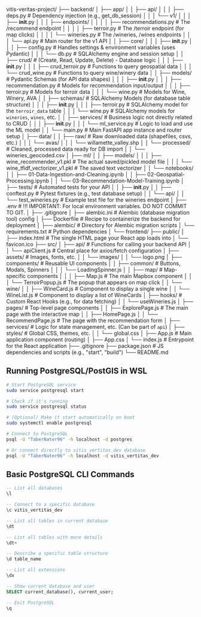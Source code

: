 vitis-veritas-project/
├── backend/
│   ├── app/
│   │   ├── api/
│   │   │   ├── deps.py             # Dependency injection (e.g., get_db_session)
│   │   │   └── v1/
│   │   │       ├── __init__.py
│   │   │       ├── endpoints/
│   │   │       │   ├── recommendations.py # The /recommend endpoint
│   │   │       │   ├── terroir.py         # The /terroir endpoint (for map clicks)
│   │   │       │   └── wineries.py        # The /wineries, /wines endpoints
│   │   │       └── api.py                 # Main router for the v1 API
│   │   ├── core/
│   │   │   ├── __init__.py
│   │   │   ├── config.py           # Handles settings & environment variables (uses Pydantic)
│   │   │   └── db.py               # SQLAlchemy engine and session setup
│   │   ├── crud/                   # (Create, Read, Update, Delete) - Database logic
│   │   │   ├── __init__.py
│   │   │   ├── crud_terroir.py     # Functions to query geospatial data
│   │   │   └── crud_wine.py        # Functions to query wine/winery data
│   │   ├── models/                 # Pydantic Schemas (for API data shapes)
│   │   │   ├── __init__.py
│   │   │   ├── recommendation.py   # Models for recommendation input/output
│   │   │   ├── terroir.py          # Models for terroir data
│   │   │   └── wine.py             # Models for Wine, Winery, AVA
│   │   ├── schemas/                # SQLAlchemy Models (for database table structure)
│   │   │   ├── __init__.py
│   │   │   ├── terroir.py          # SQLAlchemy model for the `terroir_data` table
│   │   │   └── wine.py             # SQLAlchemy models for `wineries`, `wines`, etc.
│   │   ├── services/               # Business logic not directly related to CRUD
│   │   │   ├── __init__.py
│   │   │   └── ml_service.py       # Logic to load and use the ML model
│   │   └── main.py                 # Main FastAPI app instance and router setup
│   ├── data/
│   │   ├── raw/                    # Raw downloaded data (shapefiles, csvs, etc.)
│   │   │   └── avas/
│   │   │       └── willamette_valley.shp
│   │   └── processed/              # Cleaned, processed data ready for DB import
│   │       └── wineries_geocoded.csv
│   ├── ml/
│   │   ├── models/
│   │   │   ├── wine_recommender_v1.pkl # The actual saved/pickled model file
│   │   │   └── wine_tfidf_vectorizer_v1.pkl # The saved text vectorizer
│   │   └── notebooks/
│   │       ├── 01-Data-Ingestion-and-Cleaning.ipynb
│   │       ├── 02-Geospatial-Processing.ipynb
│   │       └── 03-Recommendation-Model-Training.ipynb
│   ├── tests/                      # Automated tests for your API
│   │   ├── __init__.py
│   │   ├── conftest.py             # Pytest fixtures (e.g., test database setup)
│   │   └── api/
│   │       └── test_wineries.py    # Example test file for the wineries endpoint
│   ├── .env                        # !!! IMPORTANT: For local environment variables. DO NOT COMMIT TO GIT.
│   ├── .gitignore
│   ├── alembic.ini                 # Alembic (database migration tool) config
│   ├── Dockerfile                  # Recipe to containerize the backend for deployment
│   ├── alembic/                    # Directory for Alembic migration scripts
│   └── requirements.txt            # Python dependencies
│
└── frontend/
    ├── public/
    │   ├── index.html              # The single HTML page your React app loads into
    │   └── favicon.ico
    ├── src/
    │   ├── api/                    # Functions for calling your backend API
    │   │   └── apiClient.js        # Central place for axios/fetch configuration
    │   ├── assets/                 # Images, fonts, etc.
    │   │   └── images/
    │   │       └── logo.png
    │   ├── components/             # Reusable UI components
    │   │   ├── common/             # Buttons, Modals, Spinners
    │   │   │   └── LoadingSpinner.js
    │   │   ├── map/                # Map-specific components
    │   │   │   ├── Map.js          # The main Mapbox component
    │   │   │   └── TerroirPopup.js # The popup that appears on map click
    │   │   └── wine/
    │   │       ├── WineCard.js     # Component to display a single wine
    │   │       └── WineList.js     # Component to display a list of WineCards
    │   ├── hooks/                  # Custom React Hooks (e.g., for data fetching)
    │   │   └── useWineries.js
    │   ├── pages/                  # Top-level page components
    │   │   ├── ExplorePage.js      # The main page with the interactive map
    │   │   ├── HomePage.js
    │   │   └── RecommendPage.js    # The page with the recommendation form
    │   ├── services/               # Logic for state management, etc. (Can be part of `api`)
    │   ├── styles/                 # Global CSS, themes, etc.
    │   │   └── global.css
    │   ├── App.js                  # Main application component (routing)
    │   ├── App.css
    │   └── index.js                # Entrypoint for the React application
    ├── .gitignore
    ├── package.json                # JS dependencies and scripts (e.g., "start", "build")
    └── README.md

## Running PostgreSQL/PostGIS in WSL

```bash
# Start PostgreSQL service
sudo service postgresql start

# Check if it's running
sudo service postgresql status

# (Optional) Make it start automatically on boot
sudo systemctl enable postgresql

# Connect to PostgreSQL
psql -U "TaberNater96" -h localhost -d postgres

# Or connect directly to vitis_vertitas_dev database
psql -U "TaberNater96" -h localhost -d vitis_vertitas_dev
```

## Basic PostgreSQL CLI Commands

```sql
-- List all databases
\l

-- Connect to a specific database
\c vitis_vertitas_dev

-- List all tables in current database
\dt

-- List all tables with more details
\dt+

-- Describe a specific table structure
\d table_name

-- List all extensions
\dx

-- Show current database and user
SELECT current_database(), current_user;

-- Exit PostgreSQL
\q
```